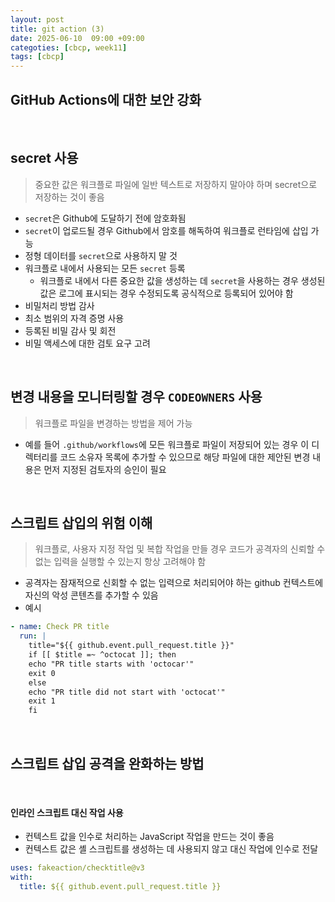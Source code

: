 ```yaml
---
layout: post
title: git action (3)
date: 2025-06-10  09:00 +09:00
categoties: [cbcp, week11]
tags: [cbcp]
---
```


## GitHub Actions에 대한 보안 강화

<br>

## secret 사용

> 중요한 값은 워크플로 파일에 일반 텍스트로 저장하지 말아야 하며 secret으로 저장하는 것이 좋음

- `secret`은 Github에 도달하기 전에 암호화됨
- `secret`이 업로드될 경우 Github에서 암호를 해독하여 워크플로 런타임에 삽입 가능
- 정형 데이터를 `secret`으로 사용하지 말 것
- 워크플로 내에서 사용되는 모든 `secret` 등록
  - 워크플로 내에서 다른 중요한 값을 생성하는 데 `secret`을 사용하는 경우 생성된 값은 로그에 표시되는 경우 수정되도록 공식적으로 등록되어 있어야 함
- 비밀처리 방법 감사
- 최소 범위의 자격 증명 사용
- 등록된 비밀 감사 및 회전
- 비밀 액세스에 대한 검토 요구 고려

<br>

## 변경 내용을 모니터링할 경우 `CODEOWNERS` 사용

> 워크플로 파일을 변경하는 방법을 제어 가능

- 예를 들어 `.github/workflows`에 모든 워크플로 파일이 저장되어 있는 경우 이 디렉터리를 코드 소유자 목록에 추가할 수 있으므로 해당 파일에 대한 제안된 변경 내용은 먼저 지정된 검토자의 승인이 필요


<br>

## 스크립트 삽입의 위험 이해

> 워크플로, 사용자 지정 작업 및 복합 작업을 만들 경우 코드가 공격자의 신뢰할 수 없는 입력을 실행할 수 있는지 항상 고려해야 함

- 공격자는 잠재적으로 신회할 수 없는 입력으로 처리되어야 하는 github 컨텍스트에 자신의 악성 콘텐츠를 추가할 수 있음
- 예시

```yaml
- name: Check PR title
  run: |
    title="${{ github.event.pull_request.title }}"
    if [[ $title =~ ^octocat ]]; then
    echo "PR title starts with 'octocar'"
    exit 0
    else
    echo "PR title did not start with 'octocat'"
    exit 1
    fi
```

<br>

## 스크립트 삽입 공격을 완화하는 방법

<br>

#### 인라인 스크립트 대신 작업 사용

- 컨텍스트 값을 인수로 처리하는 JavaScript 작업을 만드는 것이 좋음
- 컨텍스트 값은 셸 스크립트를 생성하는 데 사용되지 않고 대신 작업에 인수로 전달

```yaml
uses: fakeaction/checktitle@v3
with: 
  title: ${{ github.event.pull_request.title }}
```

<br>

